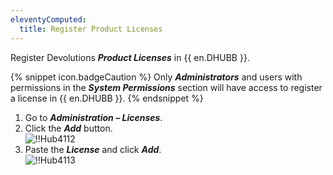 ```yaml
---
eleventyComputed:
  title: Register Product Licenses
---
```

Register Devolutions ***Product Licenses*** in {{ en.DHUBB }}.  

{% snippet icon.badgeCaution %} 
Only ***Administrators*** and users with permissions in the ***System Permissions*** section will have access to register a license in {{ en.DHUBB }}. 
{% endsnippet %}
 
1. Go to ***Administration – Licenses***. 
1. Click the ***Add*** button.  
![!!Hub4112](https://webdevolutions.azureedge.net/docs/en/hub/Hub4112.png) 
1. Paste the ***License*** and click ***Add***.  
![!!Hub4113](https://webdevolutions.azureedge.net/docs/en/hub/Hub4113.png) 
